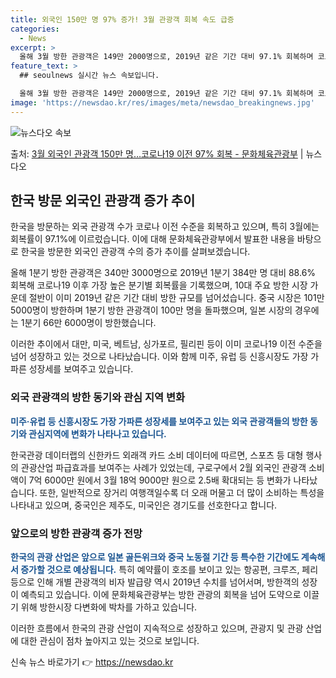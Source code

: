 ```yaml
---
title: 외국인 150만 명 97% 증가! 3월 관광객 회복 속도 급증
categories:
  - News
excerpt: >
  올해 3월 방한 관광객은 149만 2000명으로, 2019년 같은 기간 대비 97.1% 회복하며 코로나19 …
feature_text: >
  ## seoulnews 실시간 뉴스 속보입니다.

  올해 3월 방한 관광객은 149만 2000명으로, 2019년 같은 기간 대비 97.1% 회복하며 코로나19 …
image: 'https://newsdao.kr/res/images/meta/newsdao_breakingnews.jpg'
---
```


![뉴스다오 속보](https://newsdao.kr/res/images/meta/newsdao_breakingnews.jpg)

<p>출처: <a href="https://newsdao.kr/3694" rel="dofollow">3월 외국인 관광객 150만 명…코로나19 이전 97% 회복 - 문화체육관광부</a> | 뉴스다오</p>

<h2 data-ke-size="size26">한국 방문 외국인 관광객 증가 추이</h2>
한국을 방문하는 외국 관광객 수가 코로나 이전 수준을 회복하고 있으며, 특히 3월에는 회복률이 97.1%에 이르렀습니다. 이에 대해 문화체육관광부에서 발표한 내용을 바탕으로 한국을 방문한 외국인 관광객 수의 증가 추이를 살펴보겠습니다. 

<p data-ke-size="size16">올해 1분기 방한 관광객은 340만 3000명으로 2019년 1분기 384만 명 대비 88.6% 회복해 코로나19 이후 가장 높은 분기별 회복률을 기록했으며, 10대 주요 방한 시장 가운데 절반이 이미 2019년 같은 기간 대비 방한 규모를 넘어섰습니다. 중국 시장은 101만 5000명이 방한하며 1분기 방한 관광객이 100만 명을 돌파했으며, 일본 시장의 경우에는 1분기 66만 6000명이 방한했습니다.</p>

이러한 추이에서 대만, 미국, 베트남, 싱가포르, 필리핀 등이 이미 코로나19 이전 수준을 넘어 성장하고 있는 것으로 나타났습니다. 이와 함께 미주, 유럽 등 신흥시장도 가장 가파른 성장세를 보여주고 있습니다.

<h3 data-ke-size="size22">외국 관광객의 방한 동기와 관심 지역 변화</h3>
<b><span style="color: #1a5490;">미주·유럽 등 신흥시장도 가장 가파른 성장세를 보여주고 있는 외국 관광객들의 방한 동기와 관심지역에 변화가 나타나고 있습니다.</span></b> 

한국관광 데이터랩의 신한카드 외래객 카드 소비 데이터에 따르면, 스포츠 등 대형 행사의 관광산업 파급효과를 보여주는 사례가 있었는데, 구로구에서 2월 외국인 관광객 소비액이 7억 6000만 원에서 3월 18억 9000만 원으로 2.5배 확대되는 등 변화가 나타났습니다. 또한, 일반적으로 장거리 여행객일수록 더 오래 머물고 더 많이 소비하는 특성을 나타내고 있으며, 중국인은 제주도, 미국인은 경기도를 선호한다고 합니다.

<h3 data-ke-size="size22">앞으로의 방한 관광객 증가 전망</h3>
<b><span style="color: #1a5490;">한국의 관광 산업은 앞으로 일본 골든위크와 중국 노동절 기간 등 특수한 기간에도 계속해서 증가할 것으로 예상됩니다.</span></b> 특히 예약률이 호조를 보이고 있는 항공편, 크루즈, 페리 등으로 인해 개별 관광객의 비자 발급량 역시 2019년 수치를 넘어서며, 방한객의 성장이 예측되고 있습니다. 이에 문화체육관광부는 방한 관광의 회복을 넘어 도약으로 이끌기 위해 방한시장 다변화에 박차를 가하고 있습니다.

이러한 흐름에서 한국의 관광 산업이 지속적으로 성장하고 있으며, 관광지 및 관광 산업에 대한 관심이 점차 높아지고 있는 것으로 보입니다. 

신속 뉴스 바로가기 👉 <a href="https://newsdao.kr" rel="dofollow">https://newsdao.kr</a>


